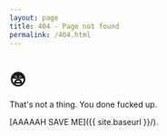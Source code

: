 ```yaml
---
layout: page
title: 404 - Page not found
permalink: /404.html
---
```


# 😨

That's not a thing. You done fucked up. 

[AAAAAH SAVE ME]({{ site.baseurl }}/).